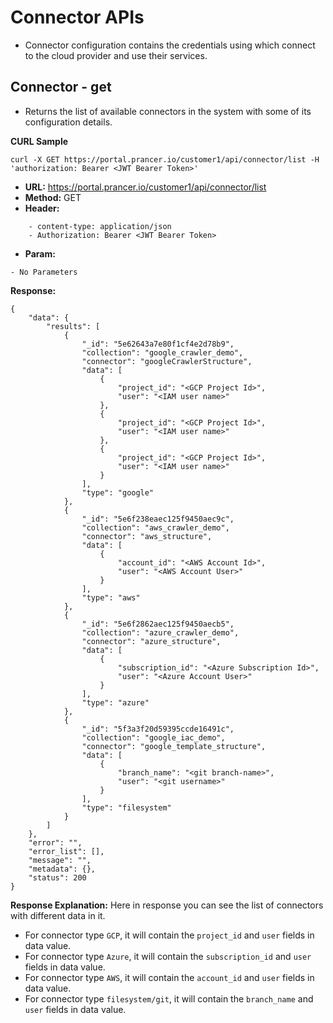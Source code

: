 **Connector APIs**
===

- Connector configuration contains the credentials using which connect to the cloud provider and use their services.

**Connector - get**
---
- Returns the list of available connectors in the system with some of its configuration details.

**CURL Sample**
```
curl -X GET https://portal.prancer.io/customer1/api/connector/list -H 'authorization: Bearer <JWT Bearer Token>'
```

- **URL:** https://portal.prancer.io/customer1/api/connector/list
- **Method:** GET
- **Header:**
```
    - content-type: application/json
    - Authorization: Bearer <JWT Bearer Token>
```
- **Param:**
```
- No Parameters
```

**Response:**
```
{
    "data": {
        "results": [
            {
                "_id": "5e62643a7e80f1cf4e2d78b9",
                "collection": "google_crawler_demo",
                "connector": "googleCrawlerStructure",
                "data": [
                    {
                        "project_id": "<GCP Project Id>",
                        "user": "<IAM user name>"
                    },
                    {
                        "project_id": "<GCP Project Id>",
                        "user": "<IAM user name>"
                    },
                    {
                        "project_id": "<GCP Project Id>",
                        "user": "<IAM user name>"
                    }
                ],
                "type": "google"
            },
            {
                "_id": "5e6f238eaec125f9450aec9c",
                "collection": "aws_crawler_demo",
                "connector": "aws_structure",
                "data": [
                    {
                        "account_id": "<AWS Account Id>",
                        "user": "<AWS Account User>"
                    }
                ],
                "type": "aws"
            },
            {
                "_id": "5e6f2862aec125f9450aecb5",
                "collection": "azure_crawler_demo",
                "connector": "azure_structure",
                "data": [
                    {
                        "subscription_id": "<Azure Subscription Id>",
                        "user": "<Azure Account User>"
                    }
                ],
                "type": "azure"
            },
            {
                "_id": "5f3a3f20d59395ccde16491c",
                "collection": "google_iac_demo",
                "connector": "google_template_structure",
                "data": [
                    {
                        "branch_name": "<git branch-name>",
                        "user": "<git username>"
                    }
                ],
                "type": "filesystem"
            }
        ]
    },
    "error": "",
    "error_list": [],
    "message": "",
    "metadata": {},
    "status": 200
}
```

**Response Explanation:**
Here in response you can see the list of connectors with different data in it.
- For connector type `GCP`, it will contain the `project_id` and `user` fields in data value.
- For connector type `Azure`, it will contain the `subscription_id` and `user` fields in data value.
- For connector type `AWS`, it will contain the `account_id` and `user` fields in data value.
- For connector type `filesystem/git`, it will contain the `branch_name` and `user` fields in data value.